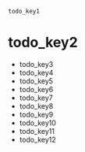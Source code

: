 ```ngMeta
todo_key1
```
# todo_key2
- todo_key3
- todo_key4
- todo_key5
- todo_key6
- todo_key7
- todo_key8
- todo_key9
- todo_key10
- todo_key11
- todo_key12
